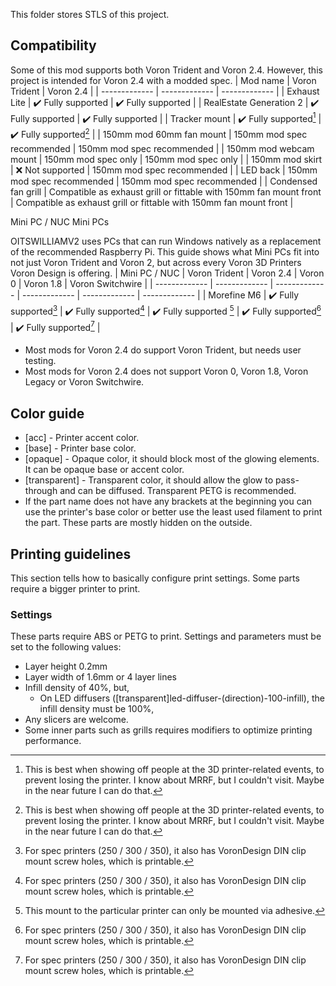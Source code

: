 This folder stores STLS of this project.
## Compatibility
Some of this mod supports both Voron Trident and Voron 2.4. However, this project is intended for Voron 2.4 with a modded spec.
| Mod name  | Voron Trident | Voron 2.4 |
| ------------- | ------------- | ------------- |
| Exhaust Lite | :heavy_check_mark: Fully supported |  :heavy_check_mark: Fully supported |
| RealEstate Generation 2 | :heavy_check_mark: Fully supported | :heavy_check_mark: Fully supported |
| Tracker mount | :heavy_check_mark: Fully supported[^daretodeploy] | :heavy_check_mark: Fully supported[^daretodeploy] |
| 150mm mod 60mm fan mount | 150mm mod spec recommended | 150mm mod spec recommended |
| 150mm mod webcam mount | 150mm mod spec only | 150mm mod spec only |
| 150mm mod skirt | :x: Not supported | 150mm mod spec recommended |
| LED back | 150mm mod spec recommended | 150mm mod spec recommended |
| Condensed fan grill | Compatible as exhaust grill or fittable with 150mm fan mount front |  Compatible as exhaust grill or fittable with 150mm fan mount front |

<div id="nuc">Mini PC / NUC Mini PCs</div>

OITSWILLIAMV2 uses PCs that can run Windows natively as a replacement of the recommended Raspberry Pi. This guide shows what Mini PCs fit into not just Voron Trident and Voron 2, but across every Voron 3D Printers Voron Design is offering.
| Mini PC / NUC | Voron Trident | Voron 2.4 | Voron 0 | Voron 1.8 | Voron Switchwire |
| ------------- | ------------- | ------------- | ------------- | ------------- | ------------- | 
| Morefine M6 | :heavy_check_mark: Fully supported[^nucspecnote] | :heavy_check_mark: Fully supported[^nucspecnote] | :heavy_check_mark: Fully supported [^adhesive] | :heavy_check_mark: Fully supported[^nucspecnote] | :heavy_check_mark: Fully supported[^nucspecnote] |


[^adhesive]: This mount to the particular printer can only be mounted via adhesive.
* Most mods for Voron 2.4 do support Voron Trident, but needs user testing.
* Most mods for Voron 2.4 does not support Voron 0, Voron 1.8, Voron Legacy or Voron Switchwire.

## Color guide
* [acc] - Printer accent color.
* [base] - Printer base color.
* [opaque] - Opaque color, it should block most of the glowing elements. It can be opaque base or accent color.
* [transparent] - Transparent color, it should allow the glow to pass-through and can be diffused. Transparent PETG is recommended.
* If the part name does not have any brackets at the beginning you can use the printer's base color or better use the least used filament to print the part. These parts are mostly hidden on the outside.

##  Printing guidelines
This section tells how to basically configure print settings.
Some parts require a bigger printer to print.
### Settings
These parts require ABS or PETG to print.
Settings and parameters must be set to the following values:
* Layer height 0.2mm
* Layer width of 1.6mm or 4 layer lines
* Infill density of 40%, but,
    * On LED diffusers ([transparent]led-diffuser-(direction)-100-infill), the infill density must be 100%,
* Any slicers are welcome.
* Some inner parts such as grills requires modifiers to optimize printing performance.

[^daretodeploy]: This is best when showing off people at the 3D printer-related events, to prevent losing the printer. I know about MRRF, but I couldn't visit. Maybe in the near future I can do that.
[^nucspecnote]: For spec printers (250 / 300 / 350), it also has VoronDesign DIN clip mount screw holes, which is printable.
